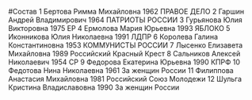 #Состав
1 Бертова Римма Михайловна 1962 ПРАВОЕ ДЕЛО
2 Гаршин Андрей Владимирович 1964 ПАТРИОТЫ РОССИИ
3 Гурьянова Юлия Викторовна 1975 ЕР
4 Ермолова Мария Юрьевна 1993 ЯБЛОКО
5 Иконникова Юлия Николаевна 1991 ЛДПР
6 Королева Галина Константиновна 1953 КОММУНИСТЫ РОССИИ
7 Лысенко Елизавета Михайловна 1989 Российский Красный Крест
8 Сальников Алексей Николаевич 1954 СР
9 Федорова Екатерина Юрьевна 1990 КПРФ
10 Федотова Нина Николаевна 1961 За женщин России
11 Филиппова Анастасия Михайловна 1981 Российский Союз Молодежи
12 Шульга Кристина Владиславовна 1990 За женщин России
